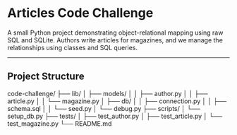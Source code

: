 #  Articles Code Challenge

A small Python project demonstrating object-relational mapping using raw SQL and SQLite. Authors write articles for magazines, and we manage the relationships using classes and SQL queries.

---

## Project Structure

code-challenge/
├── lib/
│ ├── models/
│ │ ├── author.py
│ │ ├── article.py
│ │ └── magazine.py
│ ├── db/
│ │ ├── connection.py
│ │ ├── schema.sql
│ │ └── seed.py
│ └── debug.py
├── scripts/
│ └── setup_db.py
├── tests/
│ ├── test_author.py
│ ├── test_article.py
│ └── test_magazine.py
└── README.md
